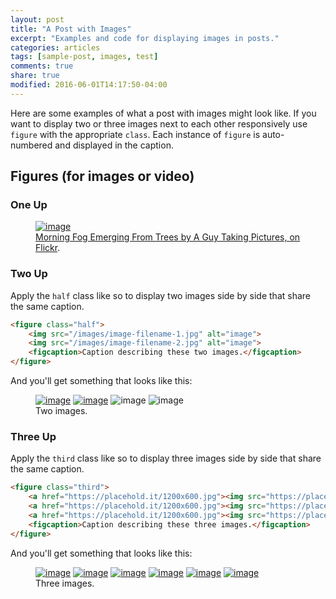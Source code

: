 ```yaml
---
layout: post
title: "A Post with Images"
excerpt: "Examples and code for displaying images in posts."
categories: articles
tags: [sample-post, images, test]
comments: true
share: true
modified: 2016-06-01T14:17:50-04:00
---
```


Here are some examples of what a post with images might look like. If you want to display two or three images next to each other responsively use `figure` with the appropriate `class`. Each instance of `figure` is auto-numbered and displayed in the caption.

## Figures (for images or video)

### One Up

<figure>
	<a href="https://farm9.staticflickr.com/8426/7758832526_cc8f681e48_b.jpg"><img src="https://farm9.staticflickr.com/8426/7758832526_cc8f681e48_c.jpg" alt="image"></a>
	<figcaption><a href="https://www.flickr.com/photos/80901381@N04/7758832526/" title="Morning Fog Emerging From Trees by A Guy Taking Pictures, on Flickr">Morning Fog Emerging From Trees by A Guy Taking Pictures, on Flickr</a>.</figcaption>
</figure>

### Two Up

Apply the `half` class like so to display two images side by side that share the same caption.

```html
<figure class="half">
	<img src="/images/image-filename-1.jpg" alt="image">
	<img src="/images/image-filename-2.jpg" alt="image">
	<figcaption>Caption describing these two images.</figcaption>
</figure>
```

And you'll get something that looks like this:

<figure class="half">
	<a href="https://placehold.it/1200x600.jpg"><img src="https://placehold.it/600x300.jpg" alt="image"></a>
	<a href="https://placehold.it/1200x600.jpg"><img src="https://placehold.it/600x300.jpg" alt="image"></a>
	<img src="https://placehold.it/600x300.jpg" alt="image">
	<img src="https://placehold.it/600x300.jpg" alt="image">
	<figcaption>Two images.</figcaption>
</figure>

### Three Up

Apply the `third` class like so to display three images side by side that share the same caption.

```html
<figure class="third">
	<a href="https://placehold.it/1200x600.jpg"><img src="https://placehold.it/600x300.jpg" alt="image"></a>
	<a href="https://placehold.it/1200x600.jpg"><img src="https://placehold.it/600x300.jpg" alt="image"></a>
	<a href="https://placehold.it/1200x600.jpg"><img src="https://placehold.it/600x300.jpg" alt="image"></a>
	<figcaption>Caption describing these three images.</figcaption>
</figure>
```

And you'll get something that looks like this:

<figure class="third">
	<a href="https://placehold.it/1200x600.jpg"><img src="https://placehold.it/600x300.jpg" alt="image"></a>
	<a href="https://placehold.it/1200x600.jpg"><img src="https://placehold.it/600x300.jpg" alt="image"></a>
	<a href="https://placehold.it/1200x600.jpg"><img src="https://placehold.it/600x300.jpg" alt="image"></a>
	<a href="https://placehold.it/1200x600.jpg"><img src="https://placehold.it/600x300.jpg" alt="image"></a>
	<a href="https://placehold.it/1200x600.jpg"><img src="https://placehold.it/600x300.jpg" alt="image"></a>
	<a href="https://placehold.it/1200x600.jpg"><img src="https://placehold.it/600x300.jpg" alt="image"></a>
	<figcaption>Three images.</figcaption>
</figure>
